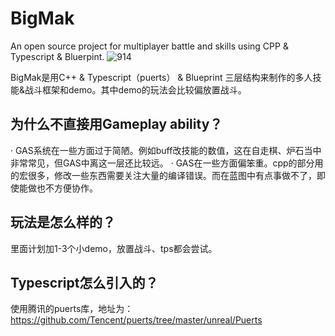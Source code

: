 # BigMak
 An open source project for multiplayer battle and skills using CPP & Typescript & Bluerpint.
![914](https://user-images.githubusercontent.com/6793989/147895830-36df06f3-6f14-4e4c-89f6-d7376938b0a9.jpg)


BigMak是用C++ & Typescript（puerts） & Blueprint 三层结构来制作的多人技能&战斗框架和demo。其中demo的玩法会比较偏放置战斗。

## 为什么不直接用Gameplay ability？
· GAS系统在一些方面过于简陋。例如buff改技能的数值，这在自走棋、炉石当中非常常见，但GAS中离这一层还比较远。
· GAS在一些方面偏笨重。cpp的部分用的宏很多，修改一些东西需要关注大量的编译错误。而在蓝图中有点事做不了，即使能做也不方便协作。

## 玩法是怎么样的？
里面计划加1-3个小demo，放置战斗、tps都会尝试。

## Typescript怎么引入的？
使用腾讯的puerts库，地址为：https://github.com/Tencent/puerts/tree/master/unreal/Puerts 
